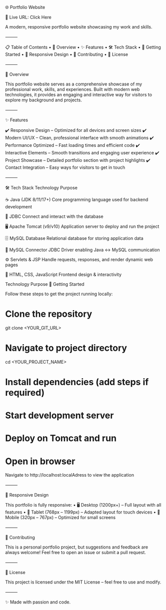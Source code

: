 🌐 Portfolio Website

🚀 Live URL: Click Here

A modern, responsive portfolio website showcasing my work and skills.

⸻

📋 Table of Contents
	•	🎯 Overview
	•	✨ Features
	•	🛠️ Tech Stack
	•	🚀 Getting Started
	•	📱 Responsive Design
	•	🤝 Contributing
	•	📄 License

⸻

🎯 Overview

This portfolio website serves as a comprehensive showcase of my professional work, skills, and experiences.
Built with modern web technologies, it provides an engaging and interactive way for visitors to explore my background and projects.

⸻

✨ Features

✔️ Responsive Design – Optimized for all devices and screen sizes
✔️ Modern UI/UX – Clean, professional interface with smooth animations
✔️ Performance Optimized – Fast loading times and efficient code
✔️ Interactive Elements – Smooth transitions and engaging user experience
✔️ Project Showcase – Detailed portfolio section with project highlights
✔️ Contact Integration – Easy ways for visitors to get in touch

⸻

🛠️ Tech Stack
       Technology                              Purpose

☕ Java (JDK 8/11/17+)     Core programming language used for backend development

🔗 JDBC                    Connect and interact with the database

🖥️ Apache Tomcat (v9/v10)  Application server to deploy and run the project

🗄️ MySQL Database          Relational database for storing application data

🔌 MySQL Connector         JDBC Driver enabling Java ↔ MySQL communication

⚙️ Servlets & JSP          Handle requests, responses, and render dynamic web pages

🎨 HTML, CSS, JavaScript   Frontend design & interactivity



Technology	Purpose	
🚀 Getting Started

Follow these steps to get the project running locally:


# Clone the repository
git clone <YOUR_GIT_URL>

# Navigate to project directory
cd <YOUR_PROJECT_NAME>

# Install dependencies (add steps if required)

# Start development server
# Deploy on Tomcat and run

# Open in browser
Navigate to http://localhost:localAdress to view the application


⸻

📱 Responsive Design

This portfolio is fully responsive:
	•	🖥️ Desktop (1200px+) – Full layout with all features
	•	📱 Tablet (768px – 1199px) – Adapted layout for touch devices
	•	📲 Mobile (320px – 767px) – Optimized for small screens

⸻

🤝 Contributing

This is a personal portfolio project, but suggestions and feedback are always welcome!
Feel free to open an issue or submit a pull request.

⸻

📄 License

This project is licensed under the MIT License – feel free to use and modify.

⸻

✨ Made with passion and code.



